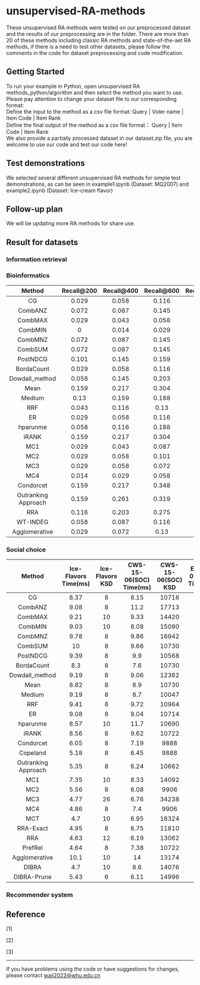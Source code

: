 # unsupervised-RA-methods
These unsupervised RA methods were tested on our preprocessed dataset and the results of our preprocessing are in the folder. There are more than 20 of these methods including classic RA methods and state-of-the-aet RA methods, if there is a need to test other datasets, please follow the comments in the code for dataset preprocessing and code modification.

## Getting Started
To run your example in Python, open unsupervised RA methods_python/algorithm and then select the method you want to use. Please pay attention to change your dataset file to our corresponding format:  
Define the input to the method as a csv file format: Query | Voter name | Item Code | Item Rank  
Define the final output of the method as a csv file format： Query | Item Code | Item Rank  
We also provide a partially processed dataset in our dataset.zip file, you are welcome to use our code and test our code here!

## Test demonstrations
We selected several different unsupervised RA methods for simple test demonstrations, as can be seen in example1.ipynb (Dataset: MQ2007) and example2.ipynb (Dataset: Ice-cream flavor)

## Follow-up plan
We will be updating more RA methods for share use.

## Result for datasets

### Information retrieval

### Bioinformatics
| Method          | Recall@200 | Recall@400 | Recall@600 | Recall@800 | Recall@1000 | NDCG@500 |
|:----------------------:|:------------:|:------------:|:------------:|:------------:|:-------------:|:----------:|
| CG              | 0.029      | 0.058      | 0.116      | 0.174      | 0.203       | 0.052    |
| CombANZ         | 0.072      | 0.087      | 0.145      | 0.174      | 0.217       | 0.065    |
| CombMAX         | 0.029      | 0.043      | 0.058      | 0.116      | 0.159       | 0.049    |
| CombMIN         | 0          | 0.014      | 0.029      | 0.072      | 0.087       | 0.008    |
| CombMNZ         | 0.072      | 0.087      | 0.145      | 0.174      | 0.217       | 0.065    |
| CombSUM         | 0.072      | 0.087      | 0.145      | 0.174      | 0.217       | 0.065    |
| PostNDCG        | 0.101      | 0.145      | 0.159      | 0.159      | 0.159       | 0.089    |
| BordaCount      | 0.029      | 0.058      | 0.116      | 0.174      | 0.203       | 0.052    |
| Dowdall_method  | 0.058      | 0.145      | 0.203      | 0.275      | 0.29        | 0.113    |
| Mean            | 0.159      | 0.217      | 0.304      | 0.377      | 0.406       | 0.148    |
| Medium          | 0.13       | 0.159      | 0.188      | 0.232      | 0.275       | 0.113    |
| RRF             | 0.043      | 0.116      | 0.13       | 0.261      | 0.275       | 0.094    |
| ER              | 0.029      | 0.058      | 0.116      | 0.174      | 0.203       | 0.052    |
| hparunme        | 0.058      | 0.116      | 0.188      | 0.203      | 0.217       | 0.094    |
| iRANK           | 0.159      | 0.217      | 0.304      | 0.377      | 0.406       | 0.148    |
| MC1             | 0.029      | 0.043      | 0.087      | 0.13       | 0.203       | 0.069    |
| MC2             | 0.029      | 0.058      | 0.101      | 0.174      | 0.203       | 0.078    |
| MC3             | 0.029      | 0.058      | 0.072      | 0.087      | 0.101       | 0.032    |
| MC4             | 0.014      | 0.029      | 0.058      | 0.087      | 0.087       | 0.048    |
| Condorcet       | 0.159      | 0.217      | 0.348      | 0.377      | 0.391       | 0.171    |
| Outranking Approach | 0.159 | 0.261      | 0.319      | 0.333      | 0.333       | 0.179    |
| RRA             | 0.116      | 0.203      | 0.275      | 0.319      | 0.348       | 0.171    |
| WT-INDEG        | 0.058      | 0.087      |0.116       | 0.188      |0.203        |0.058     |
| Agglomerative   | 0.029      | 0.072      | 0.13       | 0.174      | 0.203       | 0.058    |

### Social choice

| Method    | Ice-Flavors Time(ms) | Ice-Flavors KSD | CWS-15-06(SOC) Time(ms) | CWS-15-06(SOC) KSD | ED-11-01(SOC) Time(ms) | ED-11-01(SOC) KSD |
|:-----------:|:----------------------:|:-----------------:|:-------------------------:|:--------------------:|:------------------------:|:-------------------:|
| CG        | 8.37                 | 8               | 8.15                    | 10716              | 8.83                   | 37422             |
| CombANZ   | 9.08                 | 8               | 11.2                    | 17713              | 10.1                   | 114027            |
| CombMAX   | 9.21                 | 10              | 9.33                    | 14420              | 9.3                    | 47392             |
| CombMIN   | 9.03                 | 10              | 8.08                    | 15090              | 9.31                   | 60888             |
| CombMNZ   | 9.78                 | 8               | 9.86                    | 16942              | 11.1                   | 113667            |
| CombSUM   | 10                   | 8               | 9.66                    | 10730              | 10.4                   | 37468             |
| PostNDCG  | 9.39                 | 8               | 9.9                     | 10568              | 9.49                   | 33302             |
| BordaCount| 8.3                  | 8               | 7.6                     | 10730              | 9.3                    | 37468             |
| Dowdall_method    | 9.19     | 8       | 9.06     | 12362   | 9.32     | 37382  |
| Mean              | 8.82     | 8       | 8.9      | 10730   | 9.33     | 37468  |
| Medium            | 9.19     | 8       | 8.7      | 10047   | 9.83     | 32232  |
| RRF               | 9.41     | 8       | 9.72     | 10964   | 9.88     | 36370  |
| ER                | 9.08     | 8       | 9.04     | 10714   | 9.86     | 37428  |
| hparunme          | 8.57     | 10      | 11.7     | 10690   | 9.64     | 38422  |
| iRANK             | 8.56     | 8       | 9.62     | 10722   | 9.82     | 37438  |
| Condorcet         | 6.05     | 8       | 7.19     | 9888    | 13.9     | 31826  |
| Copeland          | 5.18     | 8       | 6.45     | 9888    | 7.15     | 31826  |
| Outranking Approach | 5.35   | 8       | 6.24     | 10662   | 8.13     | 37152  |
| MC1               | 7.35     | 10      | 8.33     | 14092   | 11.5     | 50266  |
| MC2               | 5.56     | 8       | 6.08     | 9906    | 9.38     | 31864  |
| MC3               | 4.77     | 26      | 6.76     | 34238   | 9.34     | 202254 |
| MC4               | 4.86     | 8       | 7.4      | 9906    | 10.7     | 31864  |
| MCT               | 4.7      | 10      | 6.95     | 18324   | 10.1     | 85716  |
| RRA-Exact         | 4.95     | 8       | 6.75     | 11810   | 8.63     | 41054  |
| RRA               | 4.63     | 12      | 6.19     | 13062   | 7.3      | 40356  |
| PrefRel           | 4.64     | 8       | 7.38     | 10722   | 21.4     | 37468  |
| Agglomerative     | 10.1     | 10      | 14       | 13174   | 20.7     | 49640  |
| DIBRA             | 4.7      | 10      | 8.6      | 14076   | 16.5     | 61874  |
| DIBRA-Prune       | 5.43     | 6       | 6.11     | 14996   | 7.16     | 39448  |

### Recommender system


## Reference
[1] 

[2] 

[3] 
- - -
If you have problems using the code or have suggestions for changes, please contact waii2022@whu.edu.cn
